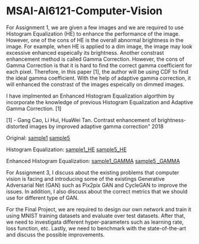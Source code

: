 # MSAI-AI6121-Computer-Vision
For Assignment 1, we are given a few images and we are required to use Histogram Equalization (HE) to enhance the performance of the image. However, one of the cons of HE is the overall abnormal brightness in the image. For example, when HE is applied to a dim image, the image may look excessive enhanced espeically its brightness. 
Another constrast enhancement method is called Gamma Correction. However, the cons of Gamma Correction is that it is hard to find the correct gamma coefficient for each pixel. Therefore, in this paper [1], the author will be using CDF to find the ideal gamma coefficient. With the help of adaptive gamma correction, it will enhanced the constrast of the images espeically on dimmed images. 

I have implmented an Enhanced Histogram Equalization algorthim by incorporate the knowledge of previous Histogram Equalization and Adaptive Gamma Correction. [1]

[1] - Gang Cao, Li Hui, HuaWei Tan. Contrast enhancement of brightness-distorted images by improved adaptive gamma correction" 2018


Original:
[sample1](https://user-images.githubusercontent.com/78581569/215753866-f49bb03b-2a43-4c5b-b8bb-74d0f27b2deb.jpg)
[sample5](https://user-images.githubusercontent.com/78581569/215754983-487cfa4c-766b-4966-8365-8ad4a7ca31ac.jpeg)

Histogram Equalization:
[sample1_HE](https://user-images.githubusercontent.com/78581569/215754038-8aa5d7ff-0ae2-400e-92bd-868010c4af13.jpg)
[sample5_HE](https://user-images.githubusercontent.com/78581569/215755279-602d8804-72ca-4db9-86ce-6ad83f360fb8.jpeg)


Enhanced Histogram Equalization:
[sample1_GAMMA](https://user-images.githubusercontent.com/78581569/215754111-c7c2cdc8-ed41-4eb0-9772-dfd324b702d0.jpg)
[sample5 _GAMMA](https://user-images.githubusercontent.com/78581569/215755318-b17242db-8146-4dc0-b5d9-ec2073766711.jpeg)

For Assignment 3, I discuss about the existing problems that computer vision is facing and introducing some of the existings Generative Adversarial Net (GAN) such as Pix2pix GAN and CycleGAN to improve the issues. In addition, I also discuss about the correct metrics that we should use for different type of GAN.

For the Final Project, we are required to design our own network and train it using MNIST training datasets and evaluate over test datasets. After that, we need to investigata different hyper-parameters such as learning rate, loss function, etc. Lastly, we need to benchmark with the state-of-the-art and discuss the possible improvements.    


